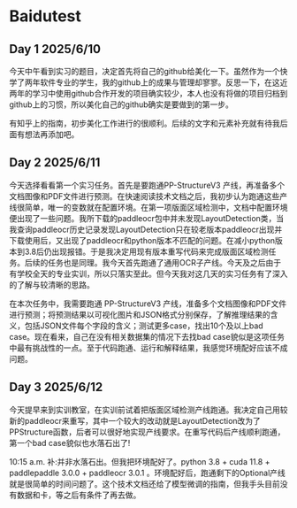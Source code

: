 # Baidutest

## Day 1  2025/6/10

今天中午看到实习的题目，决定首先将自己的github给美化一下。虽然作为一个快学了两年软件专业的学生，我的github上的成果与管理却寥寥。反思一下，在这近两年的学习中使用github合作开发的项目确实较少，本人也没有将做的项目归档到github上的习惯，所以美化自己的github确实是要做到的第一步。

有知乎上的指南，初步美化工作进行的很顺利。后续的文字和元素补充就有待我后面有想法再添加吧。

## Day 2  2025/6/11

今天选择看看第一个实习任务。首先是要跑通PP-StructureV3 产线，再准备多个文档图像和PDF文件进行预测。在快速阅读技术文档之后，我初步认为跑通这些产线很简单，唯一的变数就在配置环境。在第一项版面区域检测中，文档中配置环境便出现了一些问题。我所下载的paddleocr包中并未发现LayoutDetection类，当我查询paddleocr历史记录发现LayoutDetection只在较老版本paddleocr出现并下载使用后，又出现了paddleocr和python版本不匹配的问题。在减小python版本到3.8后仍出现报错。于是我决定用现有版本重写代码来完成版面区域检测任务。后续的任务也是同理。我今天首先跑通了通用OCR子产线。今天及之后由于有学校全天的专业实训，所以只落实至此。但今天我对这几天的实习任务有了深入的了解与较清晰的思路。

在本次任务中，我需要跑通 PP-StructureV3 产线，准备多个文档图像和PDF文件进行预测；将预测结果以可视化图片和JSON格式分别保存，了解推理结果的含义，包括JSON文件每个字段的含义；测试更多case，找出10个及以上bad case。现在看来，自己在没有相关数据集的情况下去找bad case貌似是这项任务中最有挑战性的一点。至于代码跑通、运行和解释结果，我感觉环境配好应该不成问题。

## Day 3  2025/6/12

今天提早来到实训教室，在实训前试着把版面区域检测产线跑通。我决定自己用较新的paddleocr来重写，其中一个较大的改动就是LayoutDetection改为了PPStructure函数，后者可以很好地实现产线要求。在重写代码后产线顺利跑通，第一个bad case貌似也水落石出了!

10:15 a.m. 补:并非水落石出。但我把环境配好了。python 3.8 + cuda 11.8 + paddlepaddle 3.0.0 + paddleocr 3.0.1 。环境配好后，跑通剩下的Optional产线就是很简单的时间问题了。这个技术文档还给了模型微调的指南，但我手头目前没有数据和卡，等之后有条件了再去做。
